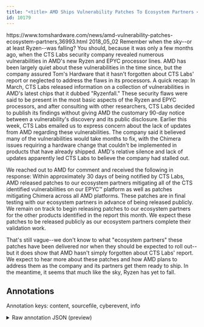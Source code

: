 ```yaml
---
title: "<title> AMD Ships Vulnerability Patches To Ecosystem Partners </title>"
id: 10179
---
```


<title> AMD Ships Vulnerability Patches To Ecosystem Partners </title>
<source> https://www.tomshardware.com/news/amd-vulnerability-patches-ecosystem-partners,36993.html </source>
<date> 2018_05_02 </date>
<text>
Remember when the sky--or at least Ryzen--was falling? You should, because it was only a few months ago, when the CTS Labs security company revealed numerous vulnerabilities in AMD's new Ryzen and EPYC processor lines. AMD has been largely quiet about these vulnerabilities in the time since, but the company assured Tom's Hardware that it hasn't forgotten about CTS Labs' report or neglected to address the flaws in its processors.
A quick recap: In March, CTS Labs released information on a collection of vulnerabilities in AMD's latest chips that it dubbed "Ryzenfall." These security flaws were said to be present in the most basic aspects of the Ryzen and EPYC processors, and after consulting with other researchers, CTS Labs decided to publish its findings without giving AMD the customary 90-day notice between a vulnerability's discovery and its public disclosure.
Earlier this week, CTS Labs emailed us to express concern about the lack of updates from AMD regarding these vulnerabilities. The company said it believed many of the vulnerabilities would take months to fix, with the Chimera issues requiring a hardware change that couldn't be implemented in products that have already shipped. AMD's relative silence and lack of updates apparently led CTS Labs to believe the company had stalled out.

We reached out to AMD for comment and received the following in response:
Within approximately 30 days of being notified by CTS Labs, AMD released patches to our ecosystem partners mitigating all of the CTS identified vulnerabilities on our EPYC™ platform as well as patches mitigating Chimera across all AMD platforms. These patches are in final testing with our ecosystem partners in advance of being released publicly.  We remain on track to begin releasing patches to our ecosystem partners for the other products identified in the report this month.  We expect these patches to be released publicly as our ecosystem partners complete their validation work.

That's still vague--we don't know to what "ecosystem partners" these patches have been delivered nor when they should be expected to roll out--but it does show that AMD hasn't simply forgotten about CTS Labs' report. We expect to hear more about these patches and how AMD plans to address them as the company and its partners get them ready to ship. In the meantime, it seems that much like the sky, Ryzen has yet to fall.
</text>



## Annotations

Annotation keys: content, sourcefile, cyberevent, info

<details>
<summary>Raw annotation JSON (preview)</summary>

```json
{
  "content": "Remember when the sky--or at least Ryzen--was falling? You should, because it was only a few months ago, when the CTS Labs security company revealed numerous vulnerabilities in AMD's new Ryzen and EPYC processor lines. AMD has been largely quiet about these vulnerabilities in the time since, but the company assured Tom's Hardware that it hasn't forgotten about CTS Labs' report or neglected to address the flaws in its processors. A quick recap: In March, CTS Labs released information on a collection of vulnerabilities in AMD's latest chips that it dubbed \"Ryzenfall.\" These security flaws were said to be present in the most basic aspects of the Ryzen and EPYC processors, and after consulting with other researchers, CTS Labs decided to publish its findings without giving AMD the customary 90-day notice between a vulnerability's discovery and its public disclosure. Earlier this week, CTS Labs emailed us to express concern about the lack of updates from AMD regarding these vulnerabilities. The company said it believed many of the vulnerabilities would take months to fix, with the Chimera issues requiring a hardware change that couldn't be implemented in products that have already shipped. AMD's relative silence and lack of updates apparently led CTS Labs to believe the company had stalled out.  We reached out to AMD for comment and received the following in response: Within approximately 30 days of being notified by CTS Labs, AMD released patches to our ecosystem partners mitigating all of the CTS identified vulnerabilities on our EPYC\u2122 platform as well as patches mitigating Chimera across all AMD platforms. These patches are in final testing with our ecosystem partners in advance of being released publicly.  We remain on track to begin releasing patches to our ecosystem partners for the other products identified in the report this month.  We expect these patches to be released publicly as our ecosystem partners complete their validation work.  That's still vague--we don't know to what \"ecosystem partners\" these patches have been delivered nor when they should be expected to roll out--but it does show that AMD hasn't simply forgotten about CTS Labs' report. We expect to hear more about these patches and how AMD plans to address them as the company and its partners get them ready to ship. In the meantime, it seems that much like the sky, Ryzen has yet to fall.",
  "sourcefile": "10179.txt",
  "cyberevent": {
    "hopper": [
      {
        "index": 0,
        "relation": "Same",
        "events": [
          {
            "index": "E1",
            "type": "Vulnerability-related",
            "realis": "Actual",
            "nugget": {
              "startOffset": 140,
              "index": "T2",
              "endOffset": 148,
              "text": "revealed"
            },
            "argument": [
              {
                "index": "T1",
                "external_reference": {
                  "dbpediaURI": "http://dbpedia.org/resource/Compagnie_des_Transports_Strasbourgeois",
                  "wikidataid": "Q2990068"
                },
                "endOffset": 139,
                "role": {
                  "type": "Discoverer"
                },
                "text": "the CTS Labs security company",
                "startOffset": 110,
                "type": "Organization"
              },
              {
                "index": "T3",
                "text": "numerous vulnerabilities",
                "endOffset": 173,
                "role": {
                  "type": "Vulnerability"
                },
                "startOffset": 149,
                "type": "Vulnerability"
              },
              {
                "index": "T4",
                "text": "new Ryzen",
                "endOffset": 192,
                "role": {
                  "type": "Vulnerable_System"
                },
                "startOffset": 183,
                "type": "Device"
              },
 
```
</details>
